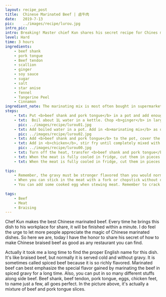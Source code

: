 ```yaml
---
layout: recipe_post
title:  Chinese Marinated Beef | 卤牛肉
date:   2019-7-13
pic:    ../images/recipe/lurou.jpg
intro_pic: 
intro: Breaking! Master chief Kun shares his secret recipe for Chines marinated beef for the first time!
level: Hard
time: 3 hours
ingredients:
    - beef shank
    - pork tongue
    - Beef tendon
    - scallion
    - ginger
    - soy sauce
    - sugar
    - salt
    - star anise
    - fennel
    - Tangerine Peel
    - Cinnamon
ingredient_note: The marinating mix is most often bought in supermarkets, sometimes ground to packs of powder. But you can also collect the above spices your self and make your own mixture.
steps:
    - txt: Put <b>beef shank and pork tongue</b> in a pot and add enough cold water to cover the meat. Heat until boil, then keep boiling for 1-2 min. Transfer the meat to a strainer, wash off the foam in warm water and drain. This step removes the strong odor given by blood.
    - txt:  Boil about 1L water in a kettle. Chop <b>ginger</b> in large chunks.
      pic: ../images/recipe/lurou01.jpg
    - txt: Add boiled water in a pot. Add in <b>marinating mix</b> as described in ingredients section, <b>scallion and gingers</b>. Add <b>sugar, salt and soy sauce</b> to taste. Bring water to boil.
      pic: ../images/recipe/lurou02.jpg
    - txt: Add <b>beef shank and pork tongue</b> to the pot, cover the lib. Bring to boil, then reduce heat and simmer for 2 hours. (Cook for half an hour if you use pressure cooker.)
    - txt: Add in <b>chicken</b>, stir fry until completely mixed with chili. Add <b>sugar and salt</b> to taste.
      pic: ../images/recipe/lurou00.jpg
    - txt: Turn off the heat, transfer <b>beef shank and pork tongue</b> to a bowl, let them sit and cool. Reduce the gravy over high heat. Pour some gravy onto the meat. Store the meat in fridge.
    - txt: When the meat is fully cooled in fridge, cut them in pieces and serve.
    - txt: When the meat is fully cooled in fridge, cut them in pieces and serve.
    
tips: 
    - Remember, the gravy must be stronger flavored than you would normally take, so that the meat can gain the proper level of saltiness. You can add spice and Sichuan pepper if you love hot spice. 
    - When you can stick in the meat with a fork or chopstick without difficulty, the meat is ready. Do not excessively stew the meat or they will get too loose. 
    - You can add some cooked egg when stewing meat. Remember to crack the egg shell to let it better marinate. 
 
tags:
    - Beef
    - Meat  
    - Braising
---
```

<p>Chef Kun makes the best Chinese marinated beef. Every time he brings this dish to his workplace for share, it will be finished within a minute. I do feel the urge to let more people appreciate the magic of Chinese marinated dishes. So here we are, today I have the honor to share his secret of how to make Chinese braised beef as good as any restaurant you can find.</p>

<p>Actually it took me a long time to find the proper English name for this dish. It's like braised beef, but normally it is served cold and without gravy. It is sometimes called spiced beef because it is so richly flavored. Marinated beef can best emphasize the special flavor gained by marinating the beef in spiced gravy for a long time. Also, you can put in so many different stuffs along side beef. Beef shank, beef tendon, pork tongue, eggs, chicken feet, to name just a few, all goes perfect. In the picture above, it's actually a mixture of beef and pork tongue slices. </p>